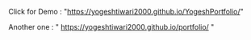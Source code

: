 Click for Demo : "https://yogeshtiwari2000.github.io/YogeshPortfolio/"

Another one : " https://yogeshtiwari2000.github.io/portfolio/ "
